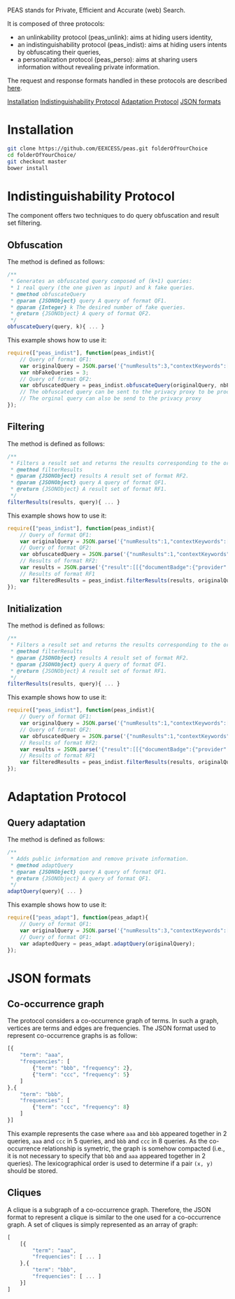 PEAS stands for Private, Efficient and Accurate (web) Search. 

It is composed of three protocols: 
- an unlinkability protocol (peas_unlink): aims at hiding users identity, 
- an indistinguishability protocol (peas_indist): aims at hiding users intents by obfuscating their queries,
- a personalization protocol (peas_perso): aims at sharing users information without revealing private information. 

The request and response formats handled in these protocols are described [here](https://github.com/EEXCESS/eexcess/wiki/Request-and-Response-format-for-call-to-federated-recommender-and-privacy-proxy#request-and-response-formats-to-interact-with-the-privacy-proxy). 

[Installation]()
[Indistinguishability Protocol]()
[Adaptation Protocol]()
[JSON formats]()

# Installation

```bash
git clone https://github.com/EEXCESS/peas.git folderOfYourChoice
cd folderOfYourChoice/
git checkout master
bower install
```

# Indistinguishability Protocol

The component offers two techniques to do query obfuscation and result set filtering. 

## Obfuscation

The method is defined as follows: 
```javascript
/**
 * Generates an obfuscated query composed of (k+1) queries: 
 * 1 real query (the one given as input) and k fake queries. 
 * @method obfuscateQuery
 * @param {JSONObject} query A query of format QF1.
 * @param {Integer} k The desired number of fake queries. 
 * @return {JSONObject} A query of format QF2. 
 */
obfuscateQuery(query, k){ ... }
```

This example shows how to use it: 
```javascript
require(["peas_indist"], function(peas_indist){
	// Query of format QF1:
	var originalQuery = JSON.parse('{"numResults":3,"contextKeywords":[{"text":"graz","weight":0.1},{"text":"vienna", "weight":0.1}]}'); // A query in the format QF1
	var nbFakeQueries = 3; 
	// Query of format QF2:
	var obfuscatedQuery = peas_indist.obfuscateQuery(originalQuery, nbFakeQueries);  // Returns a query composed of (nbFakeQueries+1) sub-queries
	// The obfuscated query can be sent to the privacy proxy to be processed
	// The orginal query can also be send to the privacy proxy
});
```

## Filtering

The method is defined as follows: 
```javascript
/**
 * Filters a result set and returns the results corresponding to the original query given as input. 
 * @method filterResults
 * @param {JSONObject} results A result set of format RF2. 
 * @param {JSONObject} query A query of format QF1. 
 * @return {JSONObject} A result set of format RF1. 
 */
filterResults(results, query){ ... }
```

This example shows how to use it: 
```javascript
require(["peas_indist"], function(peas_indist){
	// Query of format QF1:
	var originalQuery = JSON.parse('{"numResults":1,"contextKeywords":[{"text":"graz","weight":0.1},{"text":"vienna", "weight":0.1}]}'); 
	// Query of format QF2: 
	var obfuscatedQuery = JSON.parse('{"numResults":1,"contextKeywords":[[{"text":"graz","weight":0.1},{"text":"vienna","weight":0.1}],[{"text":"music","weight":0.1},{"text":"bass","weight":0.1}],[{"text":"money","weight":0.1},{"text":"euro","weight":0.1}]]}'); 
	// Results of format RF2:
	var results = JSON.parse('{"result":[[{"documentBadge":{"provider":"Europeana","id":"/2022365/Bristol_20Museums_2C_20Galleries_20_26_20Archives_emu_ecatalogue_britisharchaeology_167417","uri":"http://europeana.eu/resolve/record/2022365/Bristol_20Museums_2C_20Galleries_20_26_20Archives_emu_ecatalogue_britisharchaeology_167417"},"title": "Rebec (musical instrument bridge)."}],[{"documentBadge":{"provider":"Europeana","id":"/92070/BibliographicResource_1000126223366","uri":"http://europeana.eu/resolve/record/92070/BibliographicResource_1000126223366"},"title": "Kirche der Barmh. Schwestern zur unbefleckten Empfngniss, Graz"}],[{"documentBadge":{"provider":"Europeana","id":"/2022374/Manchester_20Museum_mm_emu_ecatalogue_humanities_98449","uri": "http://europeana.eu/resolve/record/2022374/Manchester_20Museum_mm_emu_ecatalogue_humanities_98449"},"title":"1 euro"}]],"totalResults":3,"provider":"federated"}');
	// Results of format RF1
	var filteredResults = peas_indist.filterResults(results, originalQuery);
});
```

## Initialization

The method is defined as follows: 
```javascript
/**
 * Filters a result set and returns the results corresponding to the original query given as input. 
 * @method filterResults
 * @param {JSONObject} results A result set of format RF2. 
 * @param {JSONObject} query A query of format QF1. 
 * @return {JSONObject} A result set of format RF1. 
 */
filterResults(results, query){ ... }
```

This example shows how to use it: 
```javascript
require(["peas_indist"], function(peas_indist){
	// Query of format QF1:
	var originalQuery = JSON.parse('{"numResults":1,"contextKeywords":[{"text":"graz","weight":0.1},{"text":"vienna", "weight":0.1}]}'); 
	// Query of format QF2: 
	var obfuscatedQuery = JSON.parse('{"numResults":1,"contextKeywords":[[{"text":"graz","weight":0.1},{"text":"vienna","weight":0.1}],[{"text":"music","weight":0.1},{"text":"bass","weight":0.1}],[{"text":"money","weight":0.1},{"text":"euro","weight":0.1}]]}'); 
	// Results of format RF2:
	var results = JSON.parse('{"result":[[{"documentBadge":{"provider":"Europeana","id":"/2022365/Bristol_20Museums_2C_20Galleries_20_26_20Archives_emu_ecatalogue_britisharchaeology_167417","uri":"http://europeana.eu/resolve/record/2022365/Bristol_20Museums_2C_20Galleries_20_26_20Archives_emu_ecatalogue_britisharchaeology_167417"},"title": "Rebec (musical instrument bridge)."}],[{"documentBadge":{"provider":"Europeana","id":"/92070/BibliographicResource_1000126223366","uri":"http://europeana.eu/resolve/record/92070/BibliographicResource_1000126223366"},"title": "Kirche der Barmh. Schwestern zur unbefleckten Empfngniss, Graz"}],[{"documentBadge":{"provider":"Europeana","id":"/2022374/Manchester_20Museum_mm_emu_ecatalogue_humanities_98449","uri": "http://europeana.eu/resolve/record/2022374/Manchester_20Museum_mm_emu_ecatalogue_humanities_98449"},"title":"1 euro"}]],"totalResults":3,"provider":"federated"}');
	// Results of format RF1
	var filteredResults = peas_indist.filterResults(results, originalQuery);
});
```

# Adaptation Protocol

## Query adaptation

The method is defined as follows: 
```javascript
/**
 * Adds public information and remove private information. 
 * @method adaptQuery
 * @param {JSONObject} query A query of format QF1. 
 * @return {JSONObject} A query of format QF1. 
 */
adaptQuery(query){ ... }
```

This example shows how to use it: 
```javascript
require(["peas_adapt"], function(peas_adapt){
	// Query of format QF1:
	var originalQuery = JSON.parse('{"numResults":3,"contextKeywords":[{"text":"graz","weight":0.1},{"text":"vienna","weight":0.3}],"firstName":"John","lastName":"Doe","gender":"male","birthDate":123456789,"address":{"country":"USA","city":"NYC","zipCode":10001,"line1":"aaa","line2":"bbb"},"languages":[{"iso2":"fr","languageCompetenceLevel":0.25},{"iso2":"en","languageCompetenceLevel":0.75}],"interests":[{"text":"history"},{"text":"art"},{"text":"sport"}]}');
   	// Query of format QF1:
   	var adaptedQuery = peas_adapt.adaptQuery(originalQuery);
});
```

# JSON formats

## Co-occurrence graph

The protocol considers a co-occurrence graph of terms. In such a graph, vertices are terms and edges are frequencies. The JSON format used to represent co-occurrence graphs is as follow: 
```javascript
[{
	"term": "aaa", 
	"frequencies": [
		{"term": "bbb", "frequency": 2}, 
		{"term": "ccc", "frequency": 5}
	]
},{
	"term": "bbb", 
	"frequencies": [
		{"term": "ccc", "frequency": 8}
	]
}]
```
This example represents the case where ```aaa``` and ```bbb``` appeared together in 2 queries, ```aaa``` and ```ccc``` in 5 queries, and ```bbb``` and ```ccc``` in 8 queries. As the co-occurrence relationship is symetric, the graph is somehow compacted (i.e., it is not necessary to specify that ```bbb``` and ```aaa``` appeared together in 2 queries). The lexicographical order is used to determine if a pair ```(x, y)``` should be stored. 

## Cliques

A clique is a subgraph of a co-occurrence graph. Therefore, the JSON format to represent a clique is similar to the one used for a co-occurrence graph. A set of cliques is simply represented as an array of graph: 
```javascript
[
	[{
		"term": "aaa", 
		"frequencies": [ ... ]
	},{
		"term": "bbb", 
		"frequencies": [ ... ]
	}]
]
```
